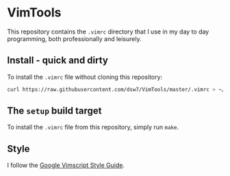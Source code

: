 # VimTools
This repository contains the `.vimrc` directory that I use in my day to day programming, both professionally
and leisurely.

## Install - quick and dirty
To install the `.vimrc` file without cloning this repository:
```bash
curl https://raw.githubusercontent.com/dsw7/VimTools/master/.vimrc > ~/.vimrc
```

## The `setup` build target
To install the `.vimrc` file from this repository, simply run `make`.

## Style
I follow the [Google Vimscript Style Guide](https://google.github.io/styleguide/vimscriptguide.xml).
